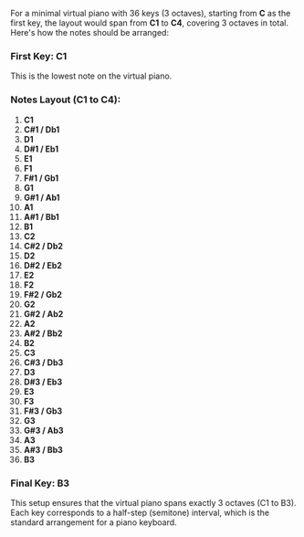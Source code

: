 For a minimal virtual piano with 36 keys (3 octaves), starting from **C** as the first key, the layout would span from **C1** to **C4**, covering 3 octaves in total. Here's how the notes should be arranged:

### First Key: **C1**  
This is the lowest note on the virtual piano.

### Notes Layout (C1 to C4):
1. **C1**
2. **C#1 / Db1**
3. **D1**
4. **D#1 / Eb1**
5. **E1**
6. **F1**
7. **F#1 / Gb1**
8. **G1**
9. **G#1 / Ab1**
10. **A1**
11. **A#1 / Bb1**
12. **B1**
13. **C2**
14. **C#2 / Db2**
15. **D2**
16. **D#2 / Eb2**
17. **E2**
18. **F2**
19. **F#2 / Gb2**
20. **G2**
21. **G#2 / Ab2**
22. **A2**
23. **A#2 / Bb2**
24. **B2**
25. **C3**
26. **C#3 / Db3**
27. **D3**
28. **D#3 / Eb3**
29. **E3**
30. **F3**
31. **F#3 / Gb3**
32. **G3**
33. **G#3 / Ab3**
34. **A3**
35. **A#3 / Bb3**
36. **B3**

### Final Key: **B3**

This setup ensures that the virtual piano spans exactly 3 octaves (C1 to B3). Each key corresponds to a half-step (semitone) interval, which is the standard arrangement for a piano keyboard.
